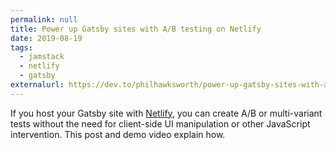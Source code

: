 ```yaml
---
permalink: null
title: Power up Gatsby sites with A/B testing on Netlify
date: 2019-08-19
tags:
  - jamstack
  - netlify
  - gatsby
externalurl: https://dev.to/philhawksworth/power-up-gatsby-sites-with-a-b-testing-on-netlify-fp4
---
```


If you host your Gatsby site with [Netlify](https://www.netlify.com/?utm_source=blog&utm_medium=hawksworx&utm_campaign=devex), you can create A/B or multi-variant tests without the need for client-side UI manipulation or other JavaScript intervention. This post and demo video explain how.
